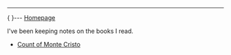 ---
{  }---
[Homepage](http://stedman15.github.io/index.html)

I've been keeping notes on the books I read.

- [Count of Monte Cristo](http://stedman15.github.io/montecristo.html "Count of Monte Cristo")